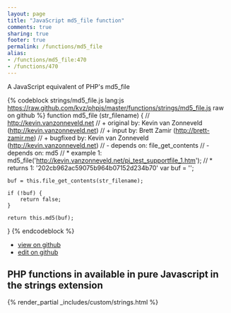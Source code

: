 ```yaml
---
layout: page
title: "JavaScript md5_file function"
comments: true
sharing: true
footer: true
permalink: /functions/md5_file
alias:
- /functions/md5_file:470
- /functions/470
---
```

<!-- Generated by Rakefile:build -->
A JavaScript equivalent of PHP's md5_file

{% codeblock strings/md5_file.js lang:js https://raw.github.com/kvz/phpjs/master/functions/strings/md5_file.js raw on github %}
function md5_file (str_filename) {
    // http://kevin.vanzonneveld.net
    // +   original by: Kevin van Zonneveld (http://kevin.vanzonneveld.net)
    // +      input by: Brett Zamir (http://brett-zamir.me)
    // +   bugfixed by: Kevin van Zonneveld (http://kevin.vanzonneveld.net)
    // -    depends on: file_get_contents
    // -    depends on: md5
    // *     example 1: md5_file('http://kevin.vanzonneveld.net/pj_test_supportfile_1.htm');
    // *     returns 1: '202cb962ac59075b964b07152d234b70'
    var buf = '';

    buf = this.file_get_contents(str_filename);

    if (!buf) {
        return false;
    }

    return this.md5(buf);
}
{% endcodeblock %}

 - [view on github](https://github.com/kvz/phpjs/blob/master/functions/strings/md5_file.js)
 - [edit on github](https://github.com/kvz/phpjs/edit/master/functions/strings/md5_file.js)

## PHP functions in available in pure Javascript in the strings extension
{% render_partial _includes/custom/strings.html %}

